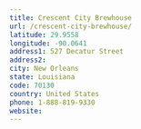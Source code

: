 ```yaml
---
title: Crescent City Brewhouse
url: /crescent-city-brewhouse/
latitude: 29.9558
longitude: -90.0641
address1: 527 Decatur Street
address2: 
city: New Orleans
state: Louisiana
code: 70130
country: United States
phone: 1-888-819-9330
website: 
---
```


